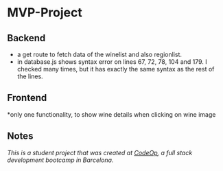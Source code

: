 # MVP-Project


## Backend
* a get route to fetch data of the winelist and also regionlist.
* in database.js shows syntax error on lines 67, 72, 78, 104 and 179. I checked many times, but it has exactly the same syntax as the rest of the lines.

## Frontend
*only one functionality, to show wine details when clicking on wine image

## Notes
_This is a student project that was created at [CodeOp](http://CodeOp.tech), a full stack development bootcamp in Barcelona._


